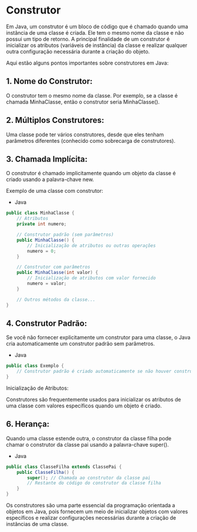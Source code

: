 # Construtor

Em Java, um construtor é um bloco de código que é chamado quando uma instância de uma classe é criada. Ele tem o mesmo nome da classe e não possui um tipo de retorno. A principal finalidade de um construtor é inicializar os atributos (variáveis de instância) da classe e realizar qualquer outra configuração necessária durante a criação do objeto.

Aqui estão alguns pontos importantes sobre construtores em Java:

## 1. Nome do Construtor:

O construtor tem o mesmo nome da classe. Por exemplo, se a classe é chamada MinhaClasse, então o construtor seria MinhaClasse().


## 2. Múltiplos Construtores:

Uma classe pode ter vários construtores, desde que eles tenham parâmetros diferentes (conhecido como sobrecarga de construtores).


## 3. Chamada Implícita:

O construtor é chamado implicitamente quando um objeto da classe é criado usando a palavra-chave new.

Exemplo de uma classe com construtor:

- Java
```Java
public class MinhaClasse {
    // Atributos
    private int numero;

    // Construtor padrão (sem parâmetros)
    public MinhaClasse() {
        // Inicialização de atributos ou outras operações
        numero = 0;
    }

    // Construtor com parâmetros
    public MinhaClasse(int valor) {
        // Inicialização de atributos com valor fornecido
        numero = valor;
    }

    // Outros métodos da classe...
}
```

## 4. Construtor Padrão:

Se você não fornecer explicitamente um construtor para uma classe, o Java cria automaticamente um construtor padrão sem parâmetros.

- Java

```Java
public class Exemplo {
    // Construtor padrão é criado automaticamente se não houver construtor definido
}
```

Inicialização de Atributos:

Construtores são frequentemente usados para inicializar os atributos de uma classe com valores específicos quando um objeto é criado.


## 6. Herança:

Quando uma classe estende outra, o construtor da classe filha pode chamar o construtor da classe pai usando a palavra-chave super().

- Java

```Java
public class ClasseFilha extends ClassePai {
    public ClasseFilha() {
        super(); // Chamada ao construtor da classe pai
        // Restante do código do construtor da classe filha
    }
}
```


Os construtores são uma parte essencial da programação orientada a objetos em Java, pois fornecem um meio de inicializar objetos com valores específicos e realizar configurações necessárias durante a criação de instâncias de uma classe.
